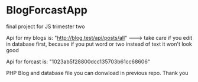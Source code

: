 # BlogForcastApp
final project for JS trimester two

Api for my blogs is: "http://blog.test/api/posts/all" ---> take care if you edit in database first, because if you put word or two instead of text it won't look good

Api for forcast is: "1023ab5f28800dcc135703b61cc68606"

PHP Blog and database file you can donwload in previous repo. Thank you

